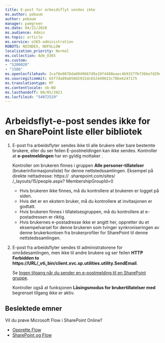```yaml
---
title: E-post for arbeidsflyt sendes ikke
ms.author: pebaum
author: pebaum
manager: pamgreen
ms.date: 04/21/2020
ms.audience: Admin
ms.topic: article
ms.service: o365-administration
ROBOTS: NOINDEX, NOFOLLOW
localization_priority: Normal
ms.collection: Adm_O365
ms.custom:
- "5200020"
- "1586"
ms.openlocfilehash: 2caf8e0878da0049667d9a19f4488eaec4b9327fbf36be7d29dbf4b7a9c89158
ms.sourcegitcommit: b5f7da89a650d2915dc652449623c78be6247175
ms.translationtype: MT
ms.contentlocale: nb-NO
ms.lasthandoff: 08/05/2021
ms.locfileid: "54072529"
---
```

# <a name="workflow-email-is-not-being-sent-for-a-sharepoint-list-or-library"></a>Arbeidsflyt-e-post sendes ikke for en SharePoint liste eller bibliotek

1. E-post fra arbeidsflyter sendes ikke til alle brukere eller bare bestemte brukere, eller du ser feilen E-postmeldingen kan ikke sendes. Kontroller at **e-postmeldingen** har en gyldig mottaker .

    Kontroller om brukeren finnes i gruppen **Alle personer-tillatelser** (brukerinformasjonsliste) for denne nettstedssamlingen.  Eksempel på direkte nettadresse: https:// <tenant> .sharepoint.com/sites/ <sitename> /_layouts/15/people.aspx? MembershipGroupId=0

    - Hvis brukeren ikke finnes, må du kontrollere at brukeren er logget på siden. 
    - Hvis det er en ekstern bruker, må du kontrollere at invitasjonen er godtatt.
    - Hvis brukeren finnes i tillatelsesgruppen, må du kontrollere at e-postadressen er riktig.
    - Hvis brukernes e-postadresse ikke er angitt her, oppretter du et eksempelvarsel for denne brukeren som tvinger synkroniseringen av denne brukerkontoen fra brukerprofiler for SharePoint til denne nettstedssamlingen.
 
2. E-post fra arbeidsflyter sendes til administratorene for områdesamlingen, men ikke til andre brukere og ser feilen **HTTP Forbidden to <span>https:</span>//URL/_vti_bin/client.xvc.sp.utilities.utility.SendEmail**.
 

    Se [Ingen tilgang når du sender en e-postmelding til en SharePoint gruppe](https://docs.microsoft.com/sharepoint/support/sharing-and-permissions/access-denied-when-send-an-email-to-groups).

    Kontroller også at funksjonen **Låsingsmodus for brukertillatelser med** begrenset tilgang ikke er aktiv.


## <a name="related-topics"></a>Beslektede emner
Vil du prøve Microsoft Flow i SharePoint Online?
- [Opprette Flow](https://support.office.com/article/Create-a-flow-for-a-list-or-library-in-SharePoint-Online-or-OneDrive-for-Business-a9c3e03b-0654-46af-a254-20252e580d01) 
- [SharePoint og Flow](https://flow.microsoft.com/blog/sharepoint-and-flow/) 


